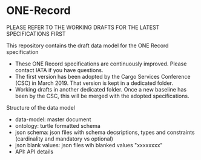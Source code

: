 # ONE-Record

PLEASE REFER TO THE WORKING DRAFTS FOR THE LATEST SPECIFICATIONS FIRST

This repository contains the draft data model for the ONE Record specification

- These ONE Record specifications are continuously improved. Please contact IATA if you have questions.
- The first version has been adopted by the Cargo Services Conference (CSC) in March 2019. That version is kept in a dedicated folder.
- Working drafts in another dedicated folder. Once a new baseline has been by the CSC, this will be merged with the adopted specifications.

Structure of the data model
- data-model: master document
- ontology: turtle formatted schema
- json schema: json files with schema decsriptions, types and constraints (cardinality and mandatory vs optional)
- json blank values: json files wih blanked values "xxxxxxxx"
- API: API details 

